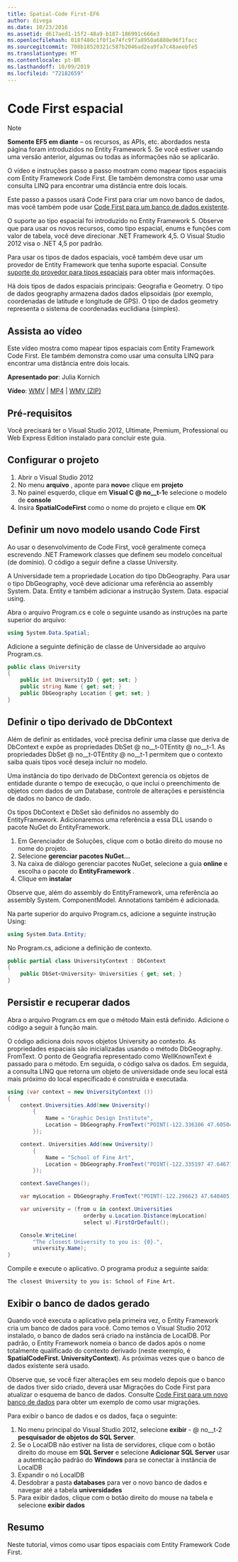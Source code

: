 ```yaml
---
title: Spatial-Code First-EF6
author: divega
ms.date: 10/23/2016
ms.assetid: d617aed1-15f2-48a9-b187-186991c666e3
ms.openlocfilehash: 018f480c1f0f1e74fc9f7a8950a6880e96f1facc
ms.sourcegitcommit: 708b18520321c587b2046ad2ea9fa7c48aeebfe5
ms.translationtype: MT
ms.contentlocale: pt-BR
ms.lasthandoff: 10/09/2019
ms.locfileid: "72182659"
---
```

# <a name="spatial---code-first"></a>Code First espacial
> [!NOTE]
> **Somente EF5 em diante** – os recursos, as APIs, etc. abordados nesta página foram introduzidos no Entity Framework 5. Se você estiver usando uma versão anterior, algumas ou todas as informações não se aplicarão.

O vídeo e instruções passo a passo mostram como mapear tipos espaciais com Entity Framework Code First. Ele também demonstra como usar uma consulta LINQ para encontrar uma distância entre dois locais.

Este passo a passos usará Code First para criar um novo banco de dados, mas você também pode usar [Code First para um banco de dados existente](~/ef6/modeling/code-first/workflows/existing-database.md).

O suporte ao tipo espacial foi introduzido no Entity Framework 5. Observe que para usar os novos recursos, como tipo espacial, enums e funções com valor de tabela, você deve direcionar .NET Framework 4,5. O Visual Studio 2012 visa o .NET 4,5 por padrão.

Para usar os tipos de dados espaciais, você também deve usar um provedor de Entity Framework que tenha suporte espacial. Consulte [suporte do provedor para tipos espaciais](~/ef6/fundamentals/providers/spatial-support.md) para obter mais informações.

Há dois tipos de dados espaciais principais: Geografia e Geometry. O tipo de dados geography armazena dados dados elipsoidais (por exemplo, coordenadas de latitude e longitude de GPS). O tipo de dados geometry representa o sistema de coordenadas euclidiana (simples).

## <a name="watch-the-video"></a>Assista ao vídeo
Este vídeo mostra como mapear tipos espaciais com Entity Framework Code First. Ele também demonstra como usar uma consulta LINQ para encontrar uma distância entre dois locais.

**Apresentado por**: Julia Kornich

**Vídeo**: [WMV](https://download.microsoft.com/download/9/1/3/913EA17E-6F97-41D8-A4FE-805A0D83D26A/HDI-ITPro-MSDN-winvideo-spatialwithcodefirst.wmv) | [MP4](https://download.microsoft.com/download/9/1/3/913EA17E-6F97-41D8-A4FE-805A0D83D26A/HDI-ITPro-MSDN-mp4video-spatialwithcodefirst.m4v) | [WMV (ZIP)](https://download.microsoft.com/download/9/1/3/913EA17E-6F97-41D8-A4FE-805A0D83D26A/HDI-ITPro-MSDN-winvideo-spatialwithcodefirst.zip)

## <a name="pre-requisites"></a>Pré-requisitos

Você precisará ter o Visual Studio 2012, Ultimate, Premium, Professional ou Web Express Edition instalado para concluir este guia.

## <a name="set-up-the-project"></a>Configurar o projeto

1.  Abrir o Visual Studio 2012
2.  No menu **arquivo** , aponte para **novo**e clique em **projeto**
3.  No painel esquerdo, clique em **Visual C @ no__t-1**e selecione o modelo de **console**
4.  Insira **SpatialCodeFirst** como o nome do projeto e clique em **OK**

## <a name="define-a-new-model-using-code-first"></a>Definir um novo modelo usando Code First

Ao usar o desenvolvimento de Code First, você geralmente começa escrevendo .NET Framework classes que definem seu modelo conceitual (de domínio). O código a seguir define a classe University.

A Universidade tem a propriedade Location do tipo DbGeography. Para usar o tipo DbGeography, você deve adicionar uma referência ao assembly System. Data. Entity e também adicionar a instrução System. Data. espacial using.

Abra o arquivo Program.cs e cole o seguinte usando as instruções na parte superior do arquivo:

``` csharp
using System.Data.Spatial;
```

Adicione a seguinte definição de classe de Universidade ao arquivo Program.cs.

``` csharp
public class University  
{
    public int UniversityID { get; set; }
    public string Name { get; set; }
    public DbGeography Location { get; set; }
}
```

## <a name="define-the-dbcontext-derived-type"></a>Definir o tipo derivado de DbContext

Além de definir as entidades, você precisa definir uma classe que deriva de DbContext e expõe as propriedades DbSet @ no__t-0TEntity @ no__t-1. As propriedades DbSet @ no__t-0TEntity @ no__t-1 permitem que o contexto saiba quais tipos você deseja incluir no modelo.

Uma instância do tipo derivado de DbContext gerencia os objetos de entidade durante o tempo de execução, o que inclui o preenchimento de objetos com dados de um Database, controle de alterações e persistência de dados no banco de dado.

Os tipos DbContext e DbSet são definidos no assembly do EntityFramework. Adicionaremos uma referência a essa DLL usando o pacote NuGet do EntityFramework.

1.  Em Gerenciador de Soluções, clique com o botão direito do mouse no nome do projeto.
2.  Selecione **gerenciar pacotes NuGet...**
3.  Na caixa de diálogo gerenciar pacotes NuGet, selecione a guia **online** e escolha o pacote do **EntityFramework** .
4.  Clique em **instalar**

Observe que, além do assembly do EntityFramework, uma referência ao assembly System. ComponentModel. Annotations também é adicionada.

Na parte superior do arquivo Program.cs, adicione a seguinte instrução Using:

``` csharp
using System.Data.Entity;
```

No Program.cs, adicione a definição de contexto. 

``` csharp
public partial class UniversityContext : DbContext
{
    public DbSet<University> Universities { get; set; }
}
```

## <a name="persist-and-retrieve-data"></a>Persistir e recuperar dados

Abra o arquivo Program.cs em que o método Main está definido. Adicione o código a seguir à função main.

O código adiciona dois novos objetos University ao contexto. As propriedades espaciais são inicializadas usando o método DbGeography. FromText. O ponto de Geografia representado como WellKnownText é passado para o método. Em seguida, o código salva os dados. Em seguida, a consulta LINQ que retorna um objeto de universidade onde seu local está mais próximo do local especificado é construída e executada.

``` csharp
using (var context = new UniversityContext ())
{
    context.Universities.Add(new University()
        {
            Name = "Graphic Design Institute",
            Location = DbGeography.FromText("POINT(-122.336106 47.605049)"),
        });

    context. Universities.Add(new University()
        {
            Name = "School of Fine Art",
            Location = DbGeography.FromText("POINT(-122.335197 47.646711)"),
        });

    context.SaveChanges();

    var myLocation = DbGeography.FromText("POINT(-122.296623 47.640405)");

    var university = (from u in context.Universities
                        orderby u.Location.Distance(myLocation)
                        select u).FirstOrDefault();

    Console.WriteLine(
        "The closest University to you is: {0}.",
        university.Name);
}
```

Compile e execute o aplicativo. O programa produz a seguinte saída:

```console
The closest University to you is: School of Fine Art.
```

## <a name="view-the-generated-database"></a>Exibir o banco de dados gerado

Quando você executa o aplicativo pela primeira vez, o Entity Framework cria um banco de dados para você. Como temos o Visual Studio 2012 instalado, o banco de dados será criado na instância de LocalDB. Por padrão, o Entity Framework nomeia o banco de dados após o nome totalmente qualificado do contexto derivado (neste exemplo, é **SpatialCodeFirst. UniversityContext**). As próximas vezes que o banco de dados existente será usado.  

Observe que, se você fizer alterações em seu modelo depois que o banco de dados tiver sido criado, deverá usar Migrações do Code First para atualizar o esquema de banco de dados. Consulte [Code First para um novo banco de dados](~/ef6/modeling/code-first/workflows/new-database.md) para obter um exemplo de como usar migrações.

Para exibir o banco de dados e os dados, faça o seguinte:

1.  No menu principal do Visual Studio 2012, selecione **exibir** - @ no__t-2 **pesquisador de objetos do SQL Server**.
2.  Se o LocalDB não estiver na lista de servidores, clique com o botão direito do mouse em **SQL Server** e selecione **Adicionar SQL Server** usar a autenticação padrão do **Windows** para se conectar à instância de LocalDB
3.  Expandir o nó LocalDB
4.  Desdobrar a pasta **databases** para ver o novo banco de dados e navegar até a tabela **universidades**
5.  Para exibir dados, clique com o botão direito do mouse na tabela e selecione **exibir dados**

## <a name="summary"></a>Resumo

Neste tutorial, vimos como usar tipos espaciais com Entity Framework Code First. 

